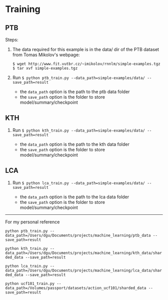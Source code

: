 # Training 

## PTB

Steps:

1. The data required for this example is in the data/ dir of the PTB dataset from Tomas Mikolov's webpage:

    ```
    $ wget http://www.fit.vutbr.cz/~imikolov/rnnlm/simple-examples.tgz
    $ tar xvf simple-examples.tgz
    ```

2. Run `$ python ptb_train.py --data_path=simple-examples/data/ --save_path=result`

    - the `data_path` option is the path to the ptb data folder
    - the `save_path` option is the folder to store model/summary/checkpoint 

## KTH

1. Run `$ python kth_train.py --data_path=simple-examples/data/ --save_path=result`

    - the `data_path` option is the path to the kth data folder
    - the `save_path` option is the folder to store model/summary/checkpoint

## LCA

1. Run `$ python lca_train.py --data_path=simple-examples/data/ --save_path=result`

    - the `data_path` option is the path to the lca data folder
    - the `save_path` option is the folder to store model/summary/checkpoint
 
---

For my personal reference

`python ptb_train.py --data_path=/Users/dgu/Documents/projects/machine_learning/ptb_data --save_path=result`

`python kth_train.py --data_path=/Users/dgu/Documents/projects/machine_learning/kth_data/sharded_data --save_path=result`

`python lca_train.py --data_path=/Users/dgu/Documents/projects/machine_learning/lca_data/sharded_data --save_path=result`

`python ucf101_train.py --data_path=/Volumes/passport/datasets/action_ucf101/sharded_data --save_path=result`